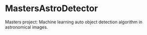 # MastersAstroDetector
Masters project: Machine learning auto object detection algorithm in astronomical images.

